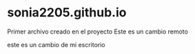 # sonia2205.github.io

Primer archivo  creado en el proyecto
Este es un cambio remoto

este es un cambio de mi escritorio
